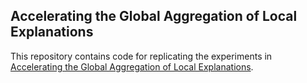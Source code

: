 ## Accelerating the Global Aggregation of Local Explanations
This repository contains code for replicating the experiments in <a href="https://arxiv.org/abs/2312.07991">Accelerating the Global Aggregation of Local Explanations</a>.
